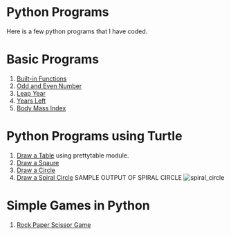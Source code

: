 # Python Programs 
Here is a few python programs that I have coded.

# Basic Programs
1. [Built-in Functions](Programs/function.py)
2. [Odd and Even Number](Programs/odd_or_even.py)
3. [Leap Year](Programs/leap_year.py)
4. [Years Left](Programs/Life_in_days_weeks_months.py)
5. [Body Mass Index](Programs/Body_Mass_Index(BMI).py)

# Python Programs using Turtle
1. [Draw a Table](Turtle/Table.py) using prettytable module.
2. [Draw a Sqaure](Turtle/Square.py)
3. [Draw a Circle](Turtle/Circle.py)
4. [Draw a Spiral Circle](spiral_circle.py)
SAMPLE OUTPUT OF SPIRAL CIRCLE
![spiral_circle](https://user-images.githubusercontent.com/105218699/167843371-d4f35854-e2d9-4e56-9de7-017f43662937.png)



# Simple Games in Python
1. [Rock Paper Scissor Game](Simple_Game/rock_paper_scissor.py)
